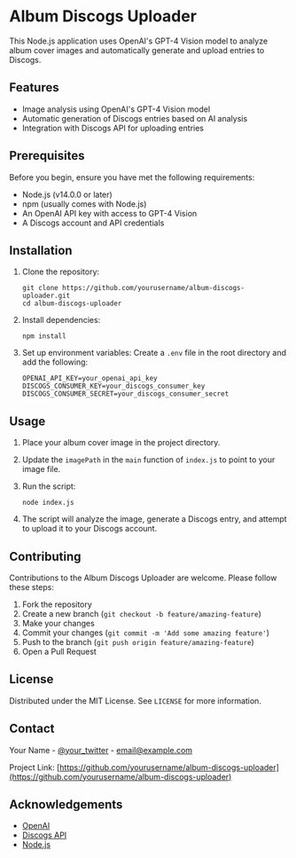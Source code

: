 # Album Discogs Uploader

This Node.js application uses OpenAI's GPT-4 Vision model to analyze album cover images and automatically generate and upload entries to Discogs.

## Features

- Image analysis using OpenAI's GPT-4 Vision model
- Automatic generation of Discogs entries based on AI analysis
- Integration with Discogs API for uploading entries

## Prerequisites

Before you begin, ensure you have met the following requirements:

- Node.js (v14.0.0 or later)
- npm (usually comes with Node.js)
- An OpenAI API key with access to GPT-4 Vision
- A Discogs account and API credentials

## Installation

1. Clone the repository:
   ```
   git clone https://github.com/yourusername/album-discogs-uploader.git
   cd album-discogs-uploader
   ```

2. Install dependencies:
   ```
   npm install
   ```

3. Set up environment variables:
   Create a `.env` file in the root directory and add the following:
   ```
   OPENAI_API_KEY=your_openai_api_key
   DISCOGS_CONSUMER_KEY=your_discogs_consumer_key
   DISCOGS_CONSUMER_SECRET=your_discogs_consumer_secret
   ```

## Usage

1. Place your album cover image in the project directory.

2. Update the `imagePath` in the `main` function of `index.js` to point to your image file.

3. Run the script:
   ```
   node index.js
   ```

4. The script will analyze the image, generate a Discogs entry, and attempt to upload it to your Discogs account.

## Contributing

Contributions to the Album Discogs Uploader are welcome. Please follow these steps:

1. Fork the repository
2. Create a new branch (`git checkout -b feature/amazing-feature`)
3. Make your changes
4. Commit your changes (`git commit -m 'Add some amazing feature'`)
5. Push to the branch (`git push origin feature/amazing-feature`)
6. Open a Pull Request

## License

Distributed under the MIT License. See `LICENSE` for more information.

## Contact

Your Name - [@your_twitter](https://twitter.com/your_twitter) - email@example.com

Project Link: [https://github.com/yourusername/album-discogs-uploader](https://github.com/yourusername/album-discogs-uploader)

## Acknowledgements

- [OpenAI](https://openai.com/)
- [Discogs API](https://www.discogs.com/developers/)
- [Node.js](https://nodejs.org/)
